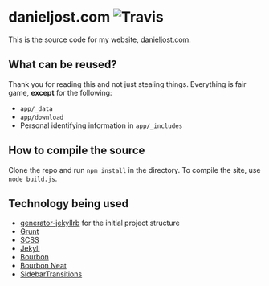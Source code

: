 # danieljost.com ![Travis](https://travis-ci.org/PxlBuzzard/danieljost.com.svg)

This is the source code for my website, [danieljost.com](http://danieljost.com).

## What can be reused?

Thank you for reading this and not just stealing things. Everything is fair game, **except** for the following:

* ```app/_data```
* ```app/download```
* Personal identifying information in ```app/_includes```

## How to compile the source

Clone the repo and run ```npm install``` in the directory. To compile the site, use ```node build.js```.

## Technology being used

* [generator-jekyllrb](https://github.com/robwierzbowski/generator-jekyllrb) for the initial project structure
* [Grunt](http://gruntjs.com/)
* [SCSS](http://sass-lang.com/)
* [Jekyll](http://jekyllrb.com/)
* [Bourbon](http://bourbon.io/)
* [Bourbon Neat](http://neat.bourbon.io/)
* [SidebarTransitions](https://github.com/codrops/SidebarTransitions)
